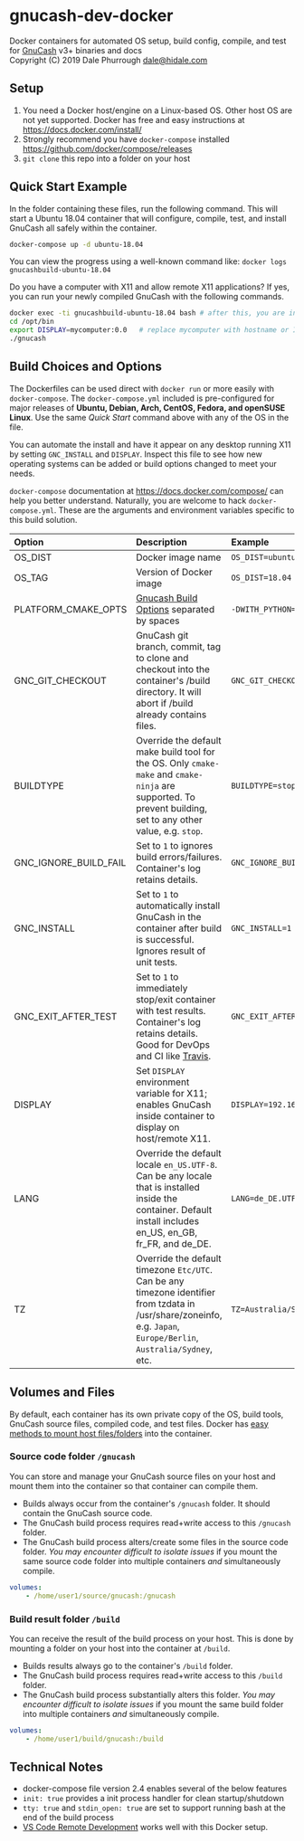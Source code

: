 # gnucash-dev-docker

Docker containers for automated OS setup, build config, compile, and test for [GnuCash](https://www.gnucash.org/) v3+ binaries and docs  
Copyright (C) 2019 Dale Phurrough <dale@hidale.com>

## Setup

1. You need a Docker host/engine on a Linux-based OS.
   Other host OS are not yet supported. Docker has free and easy instructions at
   <https://docs.docker.com/install/>
2. Strongly recommend you have `docker-compose` installed
   <https://github.com/docker/compose/releases>
3. `git clone` this repo into a folder on your host

## Quick Start Example

In the folder containing these files, run the following command. This will start
a Ubuntu 18.04 container that will configure, compile, test, and install GnuCash all safely within the container.

```bash
docker-compose up -d ubuntu-18.04
```

You can view the progress using a well-known command like:
`docker logs gnucashbuild-ubuntu-18.04`

Do you have a computer with X11 and allow remote X11 applications?
If yes, you can run your newly compiled GnuCash with the following commands.

```bash
docker exec -ti gnucashbuild-ubuntu-18.04 bash # after this, you are inside the container
cd /opt/bin
export DISPLAY=mycomputer:0.0   # replace mycomputer with hostname or IP address
./gnucash
```

## Build Choices and Options

The Dockerfiles can be used direct with `docker run` or more easily with
`docker-compose`. The `docker-compose.yml` included is pre-configured for major
releases of **Ubuntu, Debian, Arch, CentOS, Fedora, and openSUSE Linux**. Use the same *Quick Start*
command above with any of the OS in the file.

You can automate the install and have it appear on any desktop running X11 by setting `GNC_INSTALL` and `DISPLAY`. Inspect this file to see how new
operating systems can be added or build options changed to meet your needs.

`docker-compose` documentation at <https://docs.docker.com/compose/> can help you
better understand. Naturally, you are welcome to hack `docker-compose.yml`. These
are the arguments and environment variables specific to this build solution.

| Option | Description | Example |
| :---   | :---        | :---    |
| OS_DIST | Docker image name | `OS_DIST=ubuntu` |
| OS_TAG | Version of Docker image | `OS_DIST=18.04` |
| PLATFORM_CMAKE_OPTS | [Gnucash Build Options](https://code.gnucash.org/wiki/Gnucash_Build_Options) separated by spaces| `-DWITH_PYTHON=ON` |
| GNC_GIT_CHECKOUT | GnuCash git branch, commit, tag to clone and checkout into the container's /build directory. It will abort if /build already contains files. | `GNC_GIT_CHECKOUT=3.5` |
| BUILDTYPE | Override the default make build tool for the OS. Only `cmake-make` and `cmake-ninja` are supported. To prevent building, set to any other value, e.g. `stop`. | `BUILDTYPE=stop` |
| GNC_IGNORE_BUILD_FAIL | Set to `1` to ignores build errors/failures. Container's log retains details. | `GNC_IGNORE_BUILD_FAIL=1` |
| GNC_INSTALL | Set to `1` to automatically install GnuCash in the container after build is successful. Ignores result of unit tests. | `GNC_INSTALL=1` |
| GNC_EXIT_AFTER_TEST | Set to `1` to immediately stop/exit container with test results. Container's log retains details. Good for DevOps and CI like [Travis](https://travis-ci.org/). | `GNC_EXIT_AFTER_TEST=1` |
| DISPLAY | Set `DISPLAY` environment variable for X11; enables GnuCash inside container to display on host/remote X11. | `DISPLAY=192.168.1.5:0.0` |
| LANG | Override the default locale `en_US.UTF-8`. Can be any locale that is installed inside the container. Default install includes en_US, en_GB, fr_FR, and de_DE. | `LANG=de_DE.UTF-8` |
| TZ | Override the default timezone `Etc/UTC`. Can be any timezone identifier from tzdata in /usr/share/zoneinfo, e.g. `Japan`, `Europe/Berlin`, `Australia/Sydney`, etc. | `TZ=Australia/Sydney` |

## Volumes and Files

By default, each container has its own private copy of the OS, build tools,
GnuCash source files, compiled code, and test files. Docker has
[easy methods to mount host files/folders](https://docs.docker.com/compose/compose-file/compose-file-v2/#volumes)
into the container.

### Source code folder `/gnucash`

You can store and manage your GnuCash source files on your host and mount them into
the container so that container can compile them.

* Builds always occur from the container's `/gnucash` folder. It should contain
  the GnuCash source code.
* The GnuCash build process requires read+write access to this `/gnucash` folder.
* The GnuCash build process alters/create some files in the source code folder.
  *You may encounter difficult to isolate issues* if you mount the same source
  code folder into multiple containers *and* simultaneously compile.

```yaml
volumes:
    - /home/user1/source/gnucash:/gnucash
```

### Build result folder `/build`

You can receive the result of the build process on your host. This is done by
mounting a folder on your host into the container at `/build`.

* Builds results always go to the container's `/build` folder.
* The GnuCash build process requires read+write access to this `/build` folder.
* The GnuCash build process substantially alters this folder.
  *You may encounter difficult to isolate issues* if you mount the same
  build folder into multiple containers *and* simultaneously compile.

```yaml
volumes:
    - /home/user1/build/gnucash:/build
```

## Technical Notes

* docker-compose file version 2.4 enables several of the below features
* `init: true` provides a init process handler for clean startup/shutdown
* `tty: true` and `stdin_open: true` are set to support running bash at the
  end of the build process
* [VS Code Remote Development](https://code.visualstudio.com/docs/remote/remote-overview)
  works well with this Docker setup.
